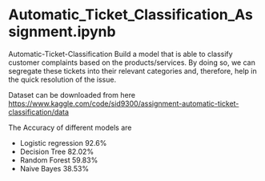# Automatic_Ticket_Classification_Assignment.ipynb
Automatic-Ticket-Classification
Build a model that is able to classify customer complaints based on the products/services. By doing so, we can segregate these tickets into their relevant categories and, therefore, help in the quick resolution of the issue.

Dataset can be downloaded from here https://www.kaggle.com/code/sid9300/assignment-automatic-ticket-classification/data

The Accuracy of different models are 

*   Logistic regression 92.6%
*  Decision Tree 82.02%
* Random Forest 59.83%
*  Naive Bayes 38.53%
